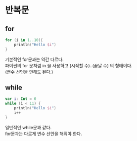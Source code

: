# 반복문
## for
```kotlin
for (i in 1..10){
    println("Hello $i")
}
```
기본적인 for문과는 약간 다르다. <br>
파이썬의 for 문처럼 in 을 사용하고 (시작할 수)..(끝날 수) 의 형태이다. <br>
(변수 선언을 안해도 된다.) <br>

## while
```kotlin
var i: Int = 0
while (i < 11) {
    println("Hello $i")
    i++
}
```
일반적인 while문과 같다. <br>
for문과는 다르게 변수 선언을 해줘야 한다. <br>